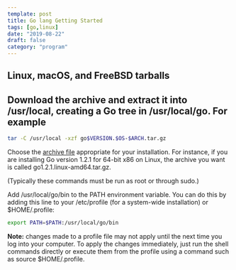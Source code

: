 ```yaml
---
template: post
title: Go lang Getting Started
tags: [go,linux]
date: "2019-08-22"
draft: false
category: "program"
---
```

## Linux, macOS, and FreeBSD tarballs

## Download the archive and extract it into /usr/local, creating a Go tree in /usr/local/go. For example

```bash
tar -C /usr/local -xzf go$VERSION.$OS-$ARCH.tar.gz
```

Choose the [archive file](https://golang.org/dl/) appropriate for your installation. For instance, if you are installing Go version 1.2.1 for 64-bit x86 on Linux, the archive you want is called go1.2.1.linux-amd64.tar.gz.

(Typically these commands must be run as root or through sudo.)

Add /usr/local/go/bin to the PATH environment variable. You can do this by adding this line to your /etc/profile (for a system-wide installation) or $HOME/.profile:

```bash
export PATH=$PATH:/usr/local/go/bin
```

**Note:** changes made to a profile file may not apply until the next time you log into your computer. To apply the changes immediately, just run the shell commands directly or execute them from the profile using a command such as source $HOME/.profile.
